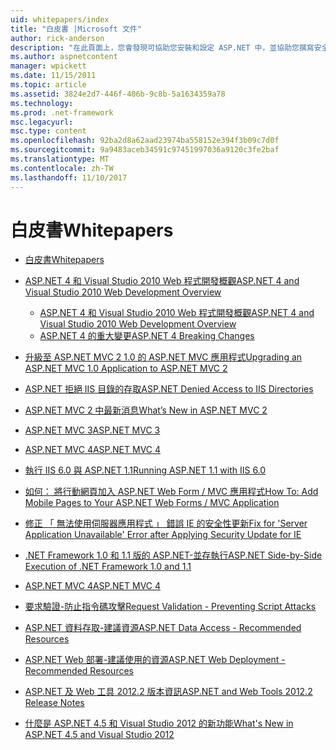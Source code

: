 ```yaml
---
uid: whitepapers/index
title: "白皮書 |Microsoft 文件"
author: rick-anderson
description: "在此頁面上，您會發現可協助您安裝和設定 ASP.NET 中，並協助您撰寫安全、 快速和彈性的 ASP.NET 應用程式的技術白皮書。"
ms.author: aspnetcontent
manager: wpickett
ms.date: 11/15/2011
ms.topic: article
ms.assetid: 3824e2d7-446f-406b-9c8b-5a1634359a78
ms.technology: 
ms.prod: .net-framework
msc.legacyurl: 
msc.type: content
ms.openlocfilehash: 92ba2d8a62aad23974ba558152e394f3b09c7d0f
ms.sourcegitcommit: 9a9483aceb34591c97451997036a9120c3fe2baf
ms.translationtype: MT
ms.contentlocale: zh-TW
ms.lasthandoff: 11/10/2017
---
```

<a name="whitepapers"></a><span data-ttu-id="765dd-103">白皮書</span><span class="sxs-lookup"><span data-stu-id="765dd-103">Whitepapers</span></span>
====================
- [<span data-ttu-id="765dd-104">白皮書</span><span class="sxs-lookup"><span data-stu-id="765dd-104">Whitepapers</span></span>](overview.md)
- [<span data-ttu-id="765dd-105">ASP.NET 4 和 Visual Studio 2010 Web 程式開發概觀</span><span class="sxs-lookup"><span data-stu-id="765dd-105">ASP.NET 4 and Visual Studio 2010 Web Development Overview</span></span>](aspnet4/index.md)

    - [<span data-ttu-id="765dd-106">ASP.NET 4 和 Visual Studio 2010 Web 程式開發概觀</span><span class="sxs-lookup"><span data-stu-id="765dd-106">ASP.NET 4 and Visual Studio 2010 Web Development Overview</span></span>](aspnet4/overview.md)
    - [<span data-ttu-id="765dd-107">ASP.NET 4 的重大變更</span><span class="sxs-lookup"><span data-stu-id="765dd-107">ASP.NET 4 Breaking Changes</span></span>](aspnet4/breaking-changes.md)
- [<span data-ttu-id="765dd-108">升級至 ASP.NET MVC 2 1.0 的 ASP.NET MVC 應用程式</span><span class="sxs-lookup"><span data-stu-id="765dd-108">Upgrading an ASP.NET MVC 1.0 Application to ASP.NET MVC 2</span></span>](aspnet-mvc2-upgrade-notes.md)
- [<span data-ttu-id="765dd-109">ASP.NET 拒絕 IIS 目錄的存取</span><span class="sxs-lookup"><span data-stu-id="765dd-109">ASP.NET Denied Access to IIS Directories</span></span>](denied-access-to-iis-directories.md)
- [<span data-ttu-id="765dd-110">ASP.NET MVC 2 中最新消息</span><span class="sxs-lookup"><span data-stu-id="765dd-110">What’s New in ASP.NET MVC 2</span></span>](what-is-new-in-aspnet-mvc.md)
- [<span data-ttu-id="765dd-111">ASP.NET MVC 3</span><span class="sxs-lookup"><span data-stu-id="765dd-111">ASP.NET MVC 3</span></span>](mvc3-release-notes.md)
- [<span data-ttu-id="765dd-112">ASP.NET MVC 4</span><span class="sxs-lookup"><span data-stu-id="765dd-112">ASP.NET MVC 4</span></span>](mvc4-beta-release-notes.md)
- [<span data-ttu-id="765dd-113">執行 IIS 6.0 與 ASP.NET 1.1</span><span class="sxs-lookup"><span data-stu-id="765dd-113">Running ASP.NET 1.1 with IIS 6.0</span></span>](aspnet-and-iis6.md)
- [<span data-ttu-id="765dd-114">如何： 將行動網頁加入 ASP.NET Web Form / MVC 應用程式</span><span class="sxs-lookup"><span data-stu-id="765dd-114">How To: Add Mobile Pages to Your ASP.NET Web Forms / MVC Application</span></span>](add-mobile-pages-to-your-aspnet-web-forms-mvc-application.md)
- [<span data-ttu-id="765dd-115">修正 「 無法使用伺服器應用程式 」 錯誤 IE 的安全性更新</span><span class="sxs-lookup"><span data-stu-id="765dd-115">Fix for 'Server Application Unavailable' Error after Applying Security Update for IE</span></span>](ms03-32-issue.md)
- [<span data-ttu-id="765dd-116">.NET Framework 1.0 和 1.1 版的 ASP.NET-並存執行</span><span class="sxs-lookup"><span data-stu-id="765dd-116">ASP.NET Side-by-Side Execution of .NET Framework 1.0 and 1.1</span></span>](side-by-side-with-10.md)
- [<span data-ttu-id="765dd-117">ASP.NET MVC 4</span><span class="sxs-lookup"><span data-stu-id="765dd-117">ASP.NET MVC 4</span></span>](mvc4-release-notes.md)
- [<span data-ttu-id="765dd-118">要求驗證-防止指令碼攻擊</span><span class="sxs-lookup"><span data-stu-id="765dd-118">Request Validation - Preventing Script Attacks</span></span>](request-validation.md)
- [<span data-ttu-id="765dd-119">ASP.NET 資料存取-建議資源</span><span class="sxs-lookup"><span data-stu-id="765dd-119">ASP.NET Data Access - Recommended Resources</span></span>](aspnet-data-access-content-map.md)
- [<span data-ttu-id="765dd-120">ASP.NET Web 部署-建議使用的資源</span><span class="sxs-lookup"><span data-stu-id="765dd-120">ASP.NET Web Deployment - Recommended Resources</span></span>](aspnet-web-deployment-content-map.md)
- [<span data-ttu-id="765dd-121">ASP.NET 及 Web 工具 2012.2 版本資訊</span><span class="sxs-lookup"><span data-stu-id="765dd-121">ASP.NET and Web Tools 2012.2 Release Notes</span></span>](aspnet-and-web-tools-20122-release-notes.md)
- [<span data-ttu-id="765dd-122">什麼是 ASP.NET 4.5 和 Visual Studio 2012 的新功能</span><span class="sxs-lookup"><span data-stu-id="765dd-122">What's New in ASP.NET 4.5 and Visual Studio 2012</span></span>](whats-new-in-aspnet-45-and-visual-studio-2012.md)
